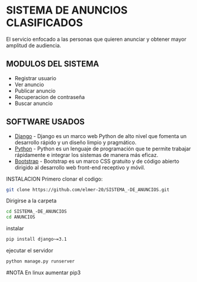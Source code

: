 # SISTEMA DE ANUNCIOS CLASIFICADOS

El servicio enfocado a las personas que quieren anunciar y obtener mayor amplitud de audiencia.

## MODULOS DEL SISTEMA

- Registrar usuario
- Ver anuncio
- Publicar anuncio
- Recuperacion de contraseña
- Buscar anuncio

## SOFTWARE USADOS

- [Django] - Django es un marco web Python de alto nivel que fomenta un desarrollo rápido y un diseño limpio y pragmático.
- [Python] - Python es un lenguaje de programación que te permite trabajar rápidamente e integrar los sistemas de manera más eficaz.
- [Bootstrap] - Bootstrap es un marco CSS gratuito y de código abierto dirigido al desarrollo web front-end receptivo y móvil. 

INSTALACION
Primero clonar el codigo:
```sh
git clone https://github.com/elmer-20/SISTEMA_-DE_ANUNCIOS.git
```
Dirigirse a la carpeta
```sh
cd SISTEMA_-DE_ANUNCIOS
cd ANUNCIOS
```
instalar
```sh
pip install django~=3.1
```
ejecutar el servidor
```sh
python manage.py runserver
```
#NOTA
En linux aumentar pip3

[Django]: <https://www.djangoproject.com/> 
[Python]: <https://www.python.org/>
[Bootstrap]: <https://getbootstrap.com/>
